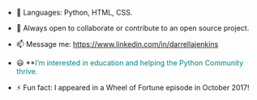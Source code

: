 - 🌱 Languages: Python, HTML, CSS.
  
- 💞️ Always open to collaborate or contribute to an open source project.
  
- 📫 Message me:  https://www.linkedin.com/in/darrellajenkins
  
- 😃 **<span style="font-size: 14px; color: teal; front-weight: bold;">I’m interested in education and helping the Python Community thrive.

- ⚡ Fun fact: I appeared in a Wheel of Fortune episode in October 2017!
  
<!---
darrellajenkins/darrellajenkins is a ✨ special ✨ repository because its `README.md` (this file) appears on your GitHub profile.
You can click the Preview link to take a look at your changes.
--->
